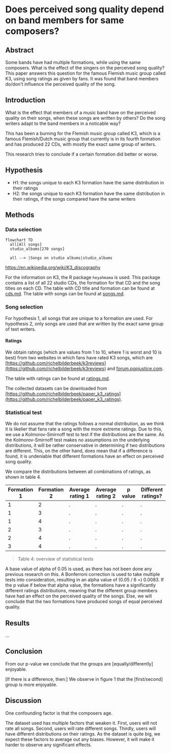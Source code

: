 # Does perceived song quality depend on band members for same composers?

## Abstract

Some bands have had multiple formations,
while using the same composers.
What is the effect of the singers
on the perceived song quality?
This paper answers this question
for the famous Flemish music group
called K3, using song ratings as given by fans.
It was found that band members do/don't
influence the perceived quality of the song.


## Introduction

What is the effect that members of a
music band have on the perceived quality
on their songs, when these songs
are written by others?
Do the song writers adapt to the band members
in a noticable way?

This has been a burning for the Flemish music group
called K3, which is a famous Flemish/Dutch music group
that currently is in its fourth formation
and has produced 22 CDs, with mostly the
exact same group of writers.

This research tries to conclude if a certain formation
did better or worse.

## Hypothesis

- H1: the songs unique to each K3 formation
  have the same distribution in their ratings
- H2: the songs unique to each K3 formation
  have the same distribution in their ratings,
  if the songs compared have the same writers

## Methods

### Data selection

```mermaid
flowchart TD
  all[All songs]
  studio_albums[270 songs]

  all --> |Songs on studio albums|studio_albums
```

https://en.wikipedia.org/wiki/K3_discography

For the information on K3, the R package `heyahmama` is used.
This package contains a list of all 22 studio CDs,
the formation for that CD and the song titles on each CD.
The table with CD title and formation can be found at [cds.md](cds.md).
The table with songs can be found at [songs.md](songs.md).

### Song selection

For hypothesis 1, all songs that are unique to a formation
are used. For hypothesis 2, only songs are used that
are written by the exact same group of text writers.

#### Ratings

We obtain ratings (which are values from
1 to 10, where 1 is worst and 10 is best)
from two websites in which fans
have rated K3 songs,
which are [https://github.com/richelbilderbeek/k3reviews](https://github.com/richelbilderbeek/k3reviews)
and [forum.popjustice.com](https://forum.popjustice.com/threads/its-the-k3-singles-rate.62219/).

The table with ratings can be found at [ratings.md](ratings.md).

The collected datasets can be downloaded from
[https://github.com/richelbilderbeek/paper_k3_ratings](https://github.com/richelbilderbeek/paper_k3_ratings).

### Statistical test

We do not assume that the
ratings follows a normal distribution,
as we think it is likelier that fans
rate a song with the more extreme ratings.
Due to this,
we use a Kolmorov-Smirnoff test to test if
the distributions are the same.
As the Kolmorov-Smirnoff test makes no assumptions on the underlying
distributions, it will be rather conservative in determining if
two distributions are different.
This, on the other hand, does mean that if a difference is found,
it is undeniable that different formations have an effect on perceived
song quality.

We compare the distributions between all combinations of ratings,
as shown in table 4.

Formation 1|Formation 2|Average rating 1|Average rating 2|p value|Different ratings?
-----------|-----------|----------------|----------------|-------|------------------
1          |2          |.               |.               |.      |.
1          |3          |.               |.               |.      |.
1          |4          |.               |.               |.      |.
2          |3          |.               |.               |.      |.
2          |4          |.               |.               |.      |.
3          |4          |.               |.               |.      |.

> Table 4: overview of statistical tests

A base value of alpha of 0.05 is used,
as there has not been done any previous research on this.
A Bonferroni correction is used to take multiple tests into consideration,
resulting in an alpha value of (0.05 / 6 =) 0.0083.
If the p value if below that alpha value,
the formations have a significantly different ratings distributions,
meaning that the different group members have had an effect
on the perceived quality of the songs.
Else, we will conclude that the two formations
have produced songs of equal perceived quality.

## Results

...

## Conclusion

From our p-value we conclude that
the groups are [equally/differently] enjoyable.

[If there is a difference, then:]
We observe in figure 1 that the [first/second]
group is more enjoyable.

## Discussion

One confounding factor is that the composers age.

The dataset used has multiple factors that weaken
it. First, users will not rate all songs.
Second, users will rate different songs.
Thirdly, users will have different distributions
on their ratings. As the dataset is quite big,
we expect these factors to average out any biases.
However, it will make it harder to observe any significant
effects.

